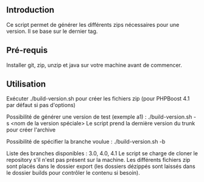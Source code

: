 ## Introduction

Ce script permet de générer les différents zips nécessaires pour une version. Il se base sur le dernier tag.

## Pré-requis

Installer git, zip, unzip et java sur votre machine avant de commencer.

## Utilisation

Exécuter ./build-version.sh pour créer les fichiers zip (pour PHPBoost 4.1 par défaut si pas d'options)

Possibilité de générer une version de test (exemple a1) :
./build-version.sh -s <nom de la version spéciale>
Le script prend la dernière version du trunk pour créer l'archive

Possibilité de spécifier la branche voulue :
./build-version.sh -b <branche>

Liste des branches disponibles : 3.0, 4.0, 4.1
Le script se charge de cloner le repository s'il n'est pas présent sur la machine.
Les différents fichiers zip sont placés dans le dossier export (les dossiers dézippés sont laissés dans le dossier builds pour contrôler le contenu si besoin).
